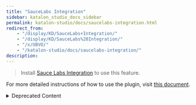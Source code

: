```yaml
---
title: "SauceLabs Integration" 
sidebar: katalon_studio_docs_sidebar
permalink: katalon-studio/docs/saucelabs-integration.html 
redirect_from:
    - "/display/KD/SauceLabs+Integration/"
    - "/display/KD/SauceLabs%20Integration/"
    - "/x/UBVO/"
    - "/katalon-studio/docs/saucelabs-integration/"
description: 
---
```


> Install [Sauce Labs Integration](https://store.katalon.com/product/75/Sauce-Labs-Integration) to use this feature.

For more detailed instructions of how to use the plugin, visit [this document](https://docs.katalon.com/katalon-studio/docs/saucelabs-plugin.html).

<details><summary>Deprecated Content</summary>

To integrate with Sauce Labs, you need to execute your test scripts using '[Remote](/display/KD/Execute+a+test+case#Executeatestcase-Executeinaremoteenvironment)' option based on SauceLabs provided capabilities of your choices. Below are steps on how to get your desire SauceLabs capabilities.

1.  Login to SauceLabs.
2.  Navigate to 'Account' page after logged in and note/copy your 'Access Key'value  
      
    

![](https://github.com/katalon-studio/docs-images/raw/master/katalon-studio/docs/saucelabs-integration/image2017-9-7-113A403A15.png)

3. Go to '[Platform Configurator](https://wiki.saucelabs.com/display/DOCS/Platform+Configurator?src=sidebar)' page. Select the settings you want and SauceLabs will generate capabilities for you

![](https://github.com/katalon-studio/docs-images/raw/master/katalon-studio/docs/saucelabs-integration/image2017-9-7-113A403A51.png)

4.In Katalon Studio, open ['Remote' ](/display/KD/Execute+a+test+case#Executeatestcase-Executeinaremoteenvironment)settings and pass SauceLabs settings from step #2 and #3 with some adjustments:

*   Remote Web Server URL: `"https://``USERNAME:ACCESS_KEY``@ondemand.saucelabs.com:443/wd/hub", `e.g: `https://toi5``:a4r6trgfd87gdsadfdss``@ondemand.saucelabs.com:443/wd/hub`
*   Other settings are gotten from step #3.

5\. The final step will be selecting '**Remote**' item for execution.

</details>